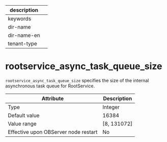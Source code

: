 |description||
|---|---|
|keywords||
|dir-name||
|dir-name-en||
|tenant-type||

# rootservice_async_task_queue_size

`rootservice_async_task_queue_size` specifies the size of the internal asynchronous task queue for RootService.

| **Attribute** | **Description** |
|------------------|---------------|
| Type | Integer |
| Default value | 16384 |
| Value range | \[8, 131072\] |
| Effective upon OBServer node restart | No |

